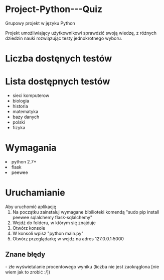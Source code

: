 # Project-Python---Quiz
Grupowy projekt w języku Python

Projekt umożliwiający użytkownikowi sprawdzić swoją wiedzę, z różnych dziedzin nauki rozwiązując testy jednokrotnego wyboru.

<h1>Liczba dostęnych testów</h1>

<h1>Lista dostępnych testów</h1>
<ul>
<li>sieci komputerow
<li>biologia
<li>historia
<li>matematyka
<li>bazy danych
<li>polski
<li>fizyka
</ul>

<h1>Wymagania</h1>
<li>python 2.7+
<li>flask
<li>peewee

<h1>Uruchamianie</h1>
Aby uruchomić aplikację
<ol>
<li>Na początku zainstaluj wymagane bibilioteki komendą "sudo pip install peewee sqlalchemy flask-sqlalchemy"
<li>Wejdź do folderu, w którym się znajduje <br>
<li>Otwórz konsole <br>
<li>W konsoli wpisz "python main.py" <br>
<li>Otwórz przeglądarkę w wejdz na adres 127.0.0.1:5000
</ol>

<h2>Znane błędy</h2>
- złe wyświetalanie procentowego wyniku (liczba nie jest zaokrąglona [nie wiem jak to zrobić :/])
